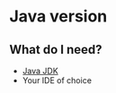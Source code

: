 # Java version #

## What do I need? ##

* [Java JDK](https://www.oracle.com/ca-en/java/technologies/javase-downloads.html)
* Your IDE of choice
